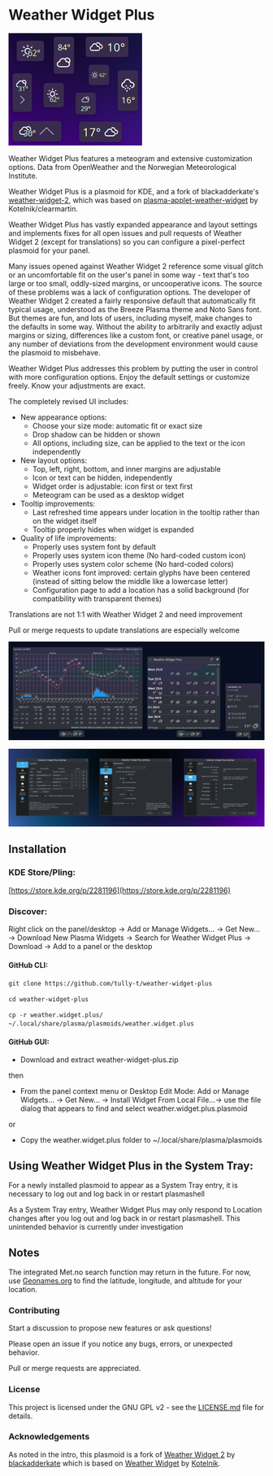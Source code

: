 # Weather Widget Plus

![Collage of Weather Widget Plus layouts](preview/collage-3.png)

Weather Widget Plus features a meteogram and extensive customization options. Data from OpenWeather and the Norwegian Meteorological Institute.

Weather Widget Plus is a plasmoid for KDE, and a fork of blackadderkate's [weather-widget-2](https://store.kde.org/p/1683743/), which was based on [plasma-applet-weather-widget](https://store.kde.org/p/998917) by Kotelnik/clearmartin.

Weather Widget Plus has vastly expanded appearance and layout settings and implements fixes for all open issues and pull requests of Weather Widget 2 (except for translations) so you can configure a pixel-perfect plasmoid for your panel. 

Many issues opened against Weather Widget 2 reference some visual glitch or an uncomfortable fit on the user's panel in some way - text that's too large or too small, oddly-sized margins, or uncooperative icons. The source of these problems was a lack of configuration options. The developer of Weather Widget 2 created a fairly responsive default that automatically fit typical usage, understood as the Breeze Plasma theme and Noto Sans font. But themes are fun, and lots of users, including myself, make changes to the defaults in some way. Without the ability to arbitrarily and exactly adjust margins or sizing, differences like a custom font, or creative panel usage, or any number of deviations from the development environment would cause the plasmoid to misbehave. 

Weather Widget Plus addresses this problem by putting the user in control with more configuration options. Enjoy the default settings or customize freely. Know your adjustments are exact.

The completely revised UI includes:

- New appearance options:
    - Choose your size mode: automatic fit or exact size
    - Drop shadow can be hidden or shown
    - All options, including size, can be applied to the text or the icon independently
- New layout options:
    - Top, left, right, bottom, and inner margins are adjustable
    - Icon or text can be hidden, independently
    - Widget order is adjustable: icon first or text first
    - Meteogram can be used as a desktop widget
- Tooltip improvements: 
    - Last refreshed time appears under location in the tooltip rather than on the widget itself
    - Tooltip properly hides when widget is expanded
- Quality of life improvements:
    - Properly uses system font by default
    - Properly uses system icon theme (No hard-coded custom icon)
    - Properly uses system color scheme (No hard-coded colors)
    - Weather icons font improved: certain glyphs have been centered (instead of sitting below the middle like a lowercase letter)
    - Configuration page to add a location has a solid background (for compatibility with transparent themes)


Translations are not 1:1 with Weather Widget 2 and need improvement

Pull or merge requests to update translations are especially welcome

![Weather Widget Plus panel popups](preview/popups.png)

![Weather Widget Plus configuration pages](preview/config-2.png)

## Installation
### KDE Store/Pling:

[https://store.kde.org/p/2281196](https://store.kde.org/p/2281196)

### Discover:

Right click on the panel/desktop -> Add or Manage Widgets... -> Get New... -> Download New Plasma Widgets -> Search for Weather Widget Plus -> Download -> Add to a panel or the desktop

#### GitHub CLI:

`git clone https://github.com/tully-t/weather-widget-plus`

`cd weather-widget-plus`

`cp -r weather.widget.plus/ ~/.local/share/plasma/plasmoids/weather.widget.plus`

#### GitHub GUI:

- Download and extract weather-widget-plus.zip

then

- From the panel context menu or Desktop Edit Mode: Add or Manage Widgets... -> Get New... -> Install Widget From Local File...-> use the file dialog that appears to find and select weather.widget.plus.plasmoid

or

- Copy the weather.widget.plus folder to ~/.local/share/plasma/plasmoids

## Using Weather Widget Plus in the System Tray:
For a newly installed plasmoid to appear as a System Tray entry, it is necessary to log out and log back in or restart plasmashell

As a System Tray entry, Weather Widget Plus may only respond to Location changes after you log out and log back in or restart plasmashell. This unintended behavior is currently under investigation

## Notes
The integrated Met.no search function may return in the future. For now, use [Geonames.org](https://www.geonames.org/) to find the latitude, longitude, and altitude for your location.

### Contributing
Start a discussion to propose new features or ask questions!

Please open an issue if you notice any bugs, errors, or unexpected behavior.

Pull or merge requests are appreciated.

### License

This project is licensed under the GNU GPL v2 - see the [LICENSE.md](LICENSE.md) file for details.

### Acknowledgements
As noted in the intro, this plasmoid is a fork of [Weather Widget 2](https://github.com/blackadderkate/weather-widget-2) by [blackadderkate](https://github.com/blackadderkate) which is based on [Weather Widget](https://github.com/kotelnik/plasma-applet-weather-widget) by [Kotelnik](https://github.com/kotelnik).

